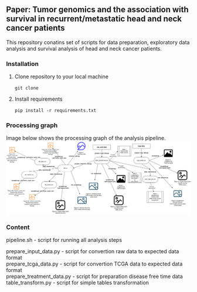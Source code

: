 ## Paper: Tumor genomics and the association with survival in recurrent/metastatic head and neck cancer patients 

This repository conatins set of scripts for data preparation, exploratory 
data analysis and survival analysis of head and neck cancer patients. 

### Installation

1. Clone repository to your local machine
    ```
    git clone
   
2. Install requirements
    ```
    pip install -r requirements.txt
    ```
### Processing graph

Image below shows the processing graph of the analysis pipeline.
<img src="img/processing_graph_10_15_2024.png" width="1200">

   
### Content

pipeline.sh - script for running all analysis steps

prepare_input_data.py - script for convertion raw data to expected data format<br>
prepare_tcga_data.py - script for convertion TCGA data to expected data format<br>
prepare_treatment_data.py - script for preparation disease free time data <br> 
table_transform.py - script for simple tables transformation<br>


